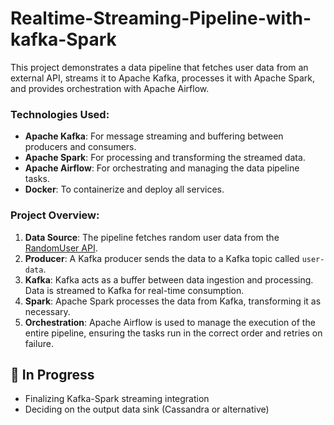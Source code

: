 # Realtime-Streaming-Pipeline-with-kafka-Spark

This project demonstrates a data pipeline that fetches user data from an external API, streams it to Apache Kafka, processes it with Apache Spark, and provides orchestration with Apache Airflow.

### **Technologies Used**:
- **Apache Kafka**: For message streaming and buffering between producers and consumers.
- **Apache Spark**: For processing and transforming the streamed data.
- **Apache Airflow**: For orchestrating and managing the data pipeline tasks.
- **Docker**: To containerize and deploy all services.

### **Project Overview**:

1. **Data Source**: The pipeline fetches random user data from the [RandomUser API](https://randomuser.me/api/).
2. **Producer**: A Kafka producer sends the data to a Kafka topic called `user-data`.
3. **Kafka**: Kafka acts as a buffer between data ingestion and processing. Data is streamed to Kafka for real-time consumption.
4. **Spark**: Apache Spark processes the data from Kafka, transforming it as necessary.
5. **Orchestration**: Apache Airflow is used to manage the execution of the entire pipeline, ensuring the tasks run in the correct order and retries on failure.


## 🔧 In Progress

- Finalizing Kafka-Spark streaming integration
- Deciding on the output data sink (Cassandra or alternative)

